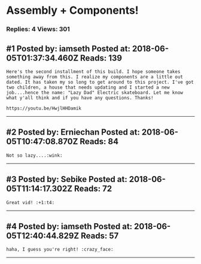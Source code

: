 # Assembly + Components!

### Replies: 4 Views: 301

## \#1 Posted by: iamseth Posted at: 2018-06-05T01:37:34.460Z Reads: 139

```
Here's the second installment of this build. I hope someone takes something away from this. I realize my components are a little out dated. It has taken my so long to get around to this project. I've got two children, a house that needs updating and I started a new job....hence the name: "Lazy Dad" Electric skateboard. Let me know what y'all think and if you have any questions. Thanks!

https://youtu.be/HwjlHHDamik
```

---
## \#2 Posted by: Erniechan Posted at: 2018-06-05T10:47:08.870Z Reads: 84

```
Not so lazy....:wink:
```

---
## \#3 Posted by: Sebike Posted at: 2018-06-05T11:14:17.302Z Reads: 72

```
Great vid! :+1:t4:
```

---
## \#4 Posted by: iamseth Posted at: 2018-06-05T12:40:44.829Z Reads: 57

```
haha, I guess you're right! :crazy_face:
```

---
